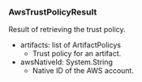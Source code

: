 ### AwsTrustPolicyResult
Result of retrieving the trust policy.

- artifacts: list of ArtifactPolicys
  - Trust policy for an artifact.
- awsNativeId: System.String
  - Native ID of the AWS account.
